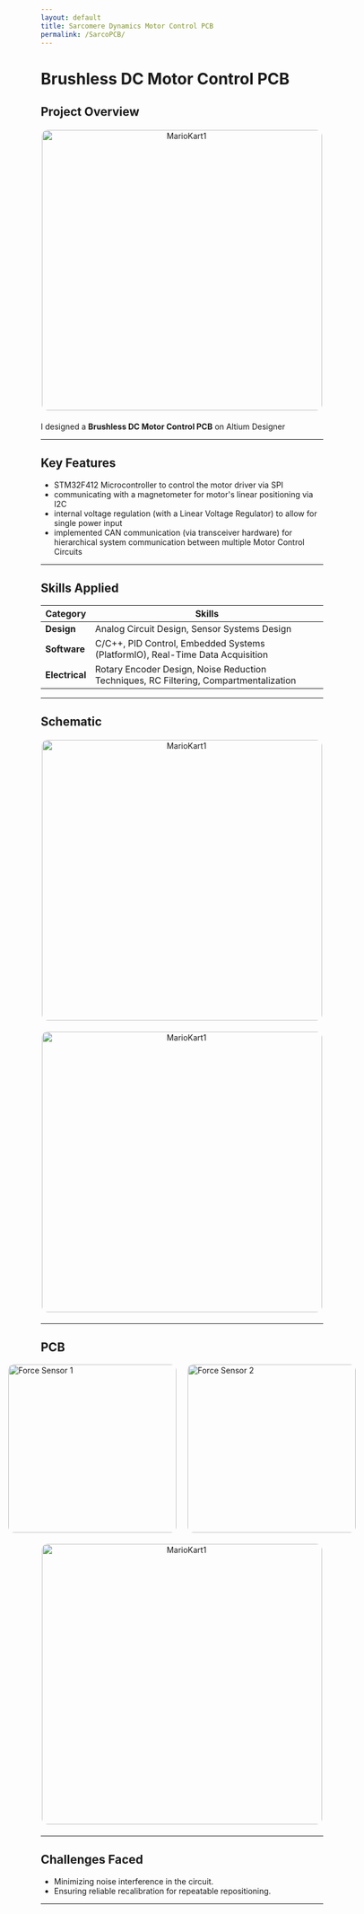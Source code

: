 ```yaml
---
layout: default
title: Sarcomere Dynamics Motor Control PCB
permalink: /SarcoPCB/
---
```


# Brushless DC Motor Control PCB


## Project Overview

<div style="text-align: center; margin: 20px 0;">
    <img src="{{ '/docs/assets/MotorControlPCB.png' | relative_url }}" alt="MarioKart1" style="width: 500px; border-radius: 10px;">
</div>

I designed a **Brushless DC Motor Control PCB** on Altium Designer

---

## Key Features
- STM32F412 Microcontroller to control the motor driver via SPI
- communicating with a magnetometer for motor's linear positioning via I2C
- internal voltage regulation (with a Linear Voltage Regulator) to allow for single power input
- implemented CAN communication (via transceiver hardware) for hierarchical system communication between multiple Motor Control Circuits

---

## Skills Applied

| **Category**    | **Skills**                                                                 |
|------------------|---------------------------------------------------------------------------|
| **Design**       | Analog Circuit Design, Sensor Systems Design                            |
| **Software**     | C/C++, PID Control, Embedded Systems (PlatformIO), Real-Time Data Acquisition |
| **Electrical**   | Rotary Encoder Design, Noise Reduction Techniques, RC Filtering, Compartmentalization |

---

## Schematic
<div style="text-align: center; margin: 20px 0;">
    <img src="{{ '/docs/assets/Top Level.png' | relative_url }}" alt="MarioKart1" style="width: 500px; border-radius: 10px;">
</div>

<div style="text-align: center; margin: 20px 0;">
    <img src="{{ '/docs/assets/STM32.png' | relative_url }}" alt="MarioKart1" style="width: 500px; border-radius: 10px;">
</div>



---
## PCB


<div style="display: flex; justify-content: center; gap: 20px; margin-bottom: 20px;">
  <img src="{{ '/docs/assets/pcbFront.png' | relative_url }}" alt="Force Sensor 1" style="width: 300px; border-radius: 10px;">
  <img src="{{ '/docs/assets/pcbBack.png' | relative_url }}" alt="Force Sensor 2" style="width: 300px; border-radius: 10px;">
</div>

<div style="text-align: center; margin: 20px 0;">
    <img src="{{ '/docs/assets/pcbBack2.png' | relative_url }}" alt="MarioKart1" style="width: 500px; border-radius: 10px;">
</div>



---

## Challenges Faced
- Minimizing noise interference in the circuit.
- Ensuring reliable recalibration for repeatable repositioning.

---
